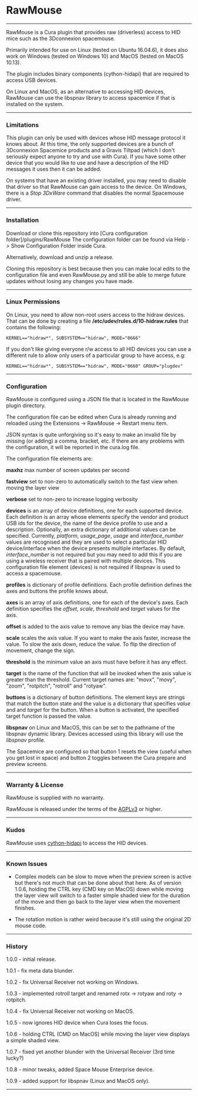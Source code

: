 
# RawMouse

---

RawMouse is a Cura plugin that provides raw (driverless) access to HID mice such as the 3Dconnexion spacemouse.

Primarily intended for use on Linux (tested on Ubuntu 16.04.6), it does also work on Windows (tested on Windows 10) and MacOS (tested on MacOS 10.13).

The plugin includes binary components (cython-hidapi) that are required to access USB devices.

On Linux and MacOS, as an alternative to accessing HID devices, RawMouse can use the libspnav library to access spacemice if that is installed on the system.

---

### Limitations

This plugin can only be used with devices whose HID message protocol it knows about. At this time, the only supported devices are a bunch of 3Dconnexion Spacemice products
and a Gravis Tiltpad (which I don't seriously expect anyone to try and use with Cura). If you have some other device that you would like to use and have a description of the
HID messages it uses then it can be added.

On systems that have an existing driver installed, you may need to disable that driver so that RawMouse can gain access to the device. On Windows, there is a *Stop 3DxWare* command that disables the
normal Spacemouse driver.

---

### Installation

Download or clone this repository into [Cura configuration folder]/plugins/RawMouse
The configuration folder can be found via Help -> Show Configuration Folder inside Cura.

Alternatively, download and unzip a release.

Cloning this repository is best because then you can make local edits to the configuration file and even RawMouse.py and still be able to merge future updates without losing any changes you have made.

---

### Linux Permissions

On Linux, you need to allow non-root users access to the hidraw devices. That can be done by creating a file **/etc/udev/rules.d/10-hidraw.rules** that contains the following:

`KERNEL=="hidraw*", SUBSYSTEM=="hidraw", MODE="0666"`

If you don't like giving everyone r/w access to all HID devices you can use a different rule to allow only users of a particular group to have access, e.g:

`KERNEL=="hidraw*", SUBSYSTEM=="hidraw", MODE="0660" GROUP="plugdev"`

---

### Configuration

RawMouse is configured using a JSON file that is located in the RawMouse plugin directory.

The configuration file can be edited when Cura is already running and reloaded using the Extensions -> RawMouse -> Restart menu item.

JSON syntax is quite unforgiving so it's easy to make an invalid file by missing (or adding) a comma, bracket, etc. If there are any problems with the configuration,
it will be reported in the cura.log file.

The configuration file elements are:

**maxhz** max number of screen updates per second

**fastview** set to non-zero to automatically switch to the fast view when moving the layer view

**verbose** set to non-zero to increase logging verbosity

**devices** is an array of device definitions, one for each supported device. Each definition is an array whose elements specify the vendor and product USB ids
 for the device, the name of the device profile to use and a description. Optionally, an extra dictionary of additional values can be specified.
 Currently, *platform*, *usage_page*, *usage* and *interface_number* values are recognised and they are used to select a particular HID device/interface when the device
 presents multiple interfaces. By default, *interface_number* is not required but you may need to add this if you are using a wireless receiver that is paired with multiple devices.
 This configuration file element (devices) is not required if libspnav is used to access a spacemouse.

**profiles** is dictionary of profile definitions. Each profile definition defines the axes and buttons the profile knows about.

**axes** is an array of axis definitions, one for each of the device's axes. Each definition specifies the *offset*, *scale*, *threshold* and *target* values for the axis.

**offset** is added to the axis value to remove any bias the device may have.

**scale** scales the axis value. If you want to make the axis faster, increase the value. To slow the axis down, reduce the value. To flip the direction of movement,
change the sign.

**threshold** is the minimum value an axis must have before it has any effect.

**target** is the name of the function that will be invoked when the axis value is greater than the threshold.
 Current target names are: "movx", "movy", "zoom", "rotpitch", "rotroll" and "rotyaw".

**buttons** is a dictionary of button definitions. The element keys are strings that match the button state and the value is a dictionary that specifies *value* and and *target* for the button.
When a button is activated, the specified target function is passed the value.

**libspnav** on Linux and MacOS, this can be set to the pathname of the libspnav dynamic library. Devices accessed using this library will use the *libspnav* profile.

The Spacemice are configured so that button 1 resets the view (useful when you get lost in space) and button 2 toggles between the Cura prepare and preview screens.

---

### Warranty & License

RawMouse is supplied with no warranty.

RawMouse is released under the terms of the [AGPLv3](LICENSE) or higher.

---

### Kudos

RawMouse uses [cython-hidapi](https://github.com/trezor/cython-hidapi) to access the HID devices.

---

### Known Issues

* Complex models can be slow to move when the preview screen is active but there's not much that can be done about that here. As of version 1.0.6, holding the CTRL key
 (CMD key on MacOS) down while moving the layer view will switch to a faster simple shaded view for the duration of the move and then go back to the layer view when the movement finishes.

* The rotation motion is rather weird because it's still using the original 2D mouse code.

---

### History

1.0.0 - initial release.

1.0.1 - fix meta data blunder.

1.0.2 - fix Universal Receiver not working on Windows.

1.0.3 - implemented rotroll target and renamed rotx -> rotyaw and roty -> rotpitch.

1.0.4 - fix Universal Receiver not working on MacOS.

1.0.5 - now ignores HID device when Cura loses the focus.

1.0.6 - holding CTRL (CMD on MacOS) while moving the layer view displays a simple shaded view.

1.0.7 - fixed yet another blunder with the Universal Receiver (3rd time lucky?)

1.0.8 - minor tweaks, added Space Mouse Enterprise device.

1.0.9 - added support for libspnav (Linux and MacOS only).

---

